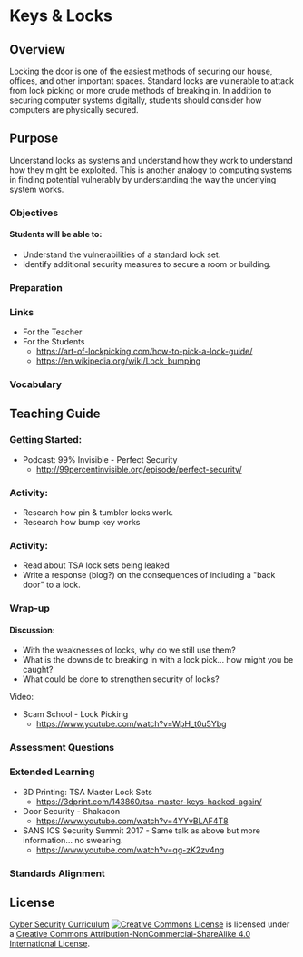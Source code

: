 # Keys & Locks

## Overview
Locking the door is one of the easiest methods of securing our house, offices, and other important spaces.  Standard locks are vulnerable to attack from lock picking or more crude methods of breaking in.  In addition to securing computer systems digitally, students should consider how computers are physically secured.

## Purpose
Understand locks as systems and understand how they work to understand how they might be exploited.  This is another analogy to computing systems in finding potential vulnerably by understanding the way the underlying system works.

### Objectives
#### Students will be able to:
- Understand the vulnerabilities of a standard lock set.
- Identify additional security measures to secure a room or building.

### Preparation

### Links
- For the Teacher
- For the Students
	- https://art-of-lockpicking.com/how-to-pick-a-lock-guide/
	- https://en.wikipedia.org/wiki/Lock_bumping

### Vocabulary

## Teaching Guide
### Getting Started:
- Podcast: 99% Invisible - Perfect Security
	- http://99percentinvisible.org/episode/perfect-security/

### Activity:
- Research how pin & tumbler locks work.
- Research how bump key works

### Activity:
- Read about TSA lock sets being leaked
- Write a response (blog?) on the consequences of including a "back door" to a lock.


### Wrap-up
#### Discussion:
- With the weaknesses of locks, why do we still use them?
- What is the downside to breaking in with a lock pick... how might you be caught?
- What could be done to strengthen security of locks?

Video:
- Scam School - Lock Picking
	- https://www.youtube.com/watch?v=WpH_t0u5Ybg

### Assessment Questions

### Extended Learning
- 3D Printing: TSA Master Lock Sets
	- https://3dprint.com/143860/tsa-master-keys-hacked-again/
- Door Security - Shakacon
	- https://www.youtube.com/watch?v=4YYvBLAF4T8
- SANS ICS Security Summit 2017 - Same talk as above but more information... no swearing.
	- https://www.youtube.com/watch?v=qg-zK2zv4ng
### Standards Alignment

## License
[Cyber Security Curriculum](https://github.com/DerekBabb/CyberSecurity) <a rel="license" href="http://creativecommons.org/licenses/by-nc-sa/4.0/"><img alt="Creative Commons License" style="border-width:0" src="https://i.creativecommons.org/l/by-nc-sa/4.0/88x31.png" /></a> is licensed under a <a rel="license" href="http://creativecommons.org/licenses/by-nc-sa/4.0/">Creative Commons Attribution-NonCommercial-ShareAlike 4.0 International License</a>.
